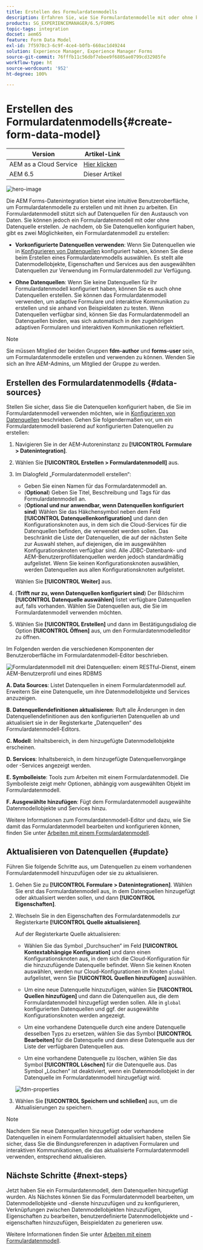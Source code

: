 ```yaml
---
title: Erstellen des Formulardatenmodells
description: Erfahren Sie, wie Sie Formulardatenmodelle mit oder ohne konfigurierte Datenquellen erstellen.
products: SG_EXPERIENCEMANAGER/6.5/FORMS
topic-tags: integration
docset: aem65
feature: Form Data Model
exl-id: 7f5978c3-6c9f-4ce4-b0fb-660ac1d49244
solution: Experience Manager, Experience Manager Forms
source-git-commit: 76fffb11c56dbf7ebee9f6805ae0799cd32985fe
workflow-type: ht
source-wordcount: '952'
ht-degree: 100%

---
```


# Erstellen des Formulardatenmodells{#create-form-data-model}

| Version | Artikel-Link |
| -------- | ---------------------------- |
| AEM as a Cloud Service | [Hier klicken](https://experienceleague.adobe.com/docs/experience-manager-cloud-service/content/forms/integrate/use-form-data-model/create-form-data-models.html?lang=de) |
| AEM 6.5 | Dieser Artikel |


![hero-image](do-not-localize/data-integration.png)

Die AEM Forms-Datenintegration bietet eine intuitive Benutzeroberfläche, um Formulardatenmodelle zu erstellen und mit ihnen zu arbeiten. Ein Formulardatenmodell stützt sich auf Datenquellen für den Austausch von Daten. Sie können jedoch ein Formulardatenmodell mit oder ohne Datenquelle erstellen. Je nachdem, ob Sie Datenquellen konfiguriert haben, gibt es zwei Möglichkeiten, ein Formulardatenmodell zu erstellen:

* **Vorkonfigurierte Datenquellen verwenden**: Wenn Sie Datenquellen wie in [Konfigurieren von Datenquellen](../../forms/using/configure-data-sources.md) konfiguriert haben, können Sie diese beim Erstellen eines Formulardatenmodells auswählen. Es stellt alle Datenmodellobjekte, Eigenschaften und Services aus den ausgewählten Datenquellen zur Verwendung im Formulardatenmodell zur Verfügung.

* **Ohne Datenquellen**: Wenn Sie keine Datenquellen für Ihr Formulardatenmodell konfiguriert haben, können Sie es auch ohne Datenquellen erstellen. Sie können das Formulardatenmodell verwenden, um adaptive Formulare und interaktive Kommunikation zu erstellen und sie anhand von Beispieldaten zu testen. Wenn Datenquellen verfügbar sind, können Sie das Formulardatenmodell an Datenquellen binden, was sich automatisch in den zugehörigen adaptiven Formularen und interaktiven Kommunikationen reflektiert.

>[!NOTE]
>
>Sie müssen Mitglied der beiden Gruppen **fdm-author** und **forms-user** sein, um Formulardatenmodelle erstellen und verwenden zu können. Wenden Sie sich an Ihre AEM-Admins, um Mitglied der Gruppe zu werden.

## Erstellen des Formulardatenmodells {#data-sources}

Stellen Sie sicher, dass Sie die Datenquellen konfiguriert haben, die Sie im Formulardatenmodell verwenden möchten, wie in [Konfigurieren von Datenquellen](../../forms/using/configure-data-sources.md) beschrieben. Gehen Sie folgendermaßen vor, um ein Formulardatenmodell basierend auf konfigurierten Datenquellen zu erstellen:

1. Navigieren Sie in der AEM-Autoreninstanz zu **[!UICONTROL Formulare > Datenintegration]**.
1. Wählen Sie **[!UICONTROL Erstellen > Formulardatenmodell]** aus.
1. Im Dialogfeld „Formulardatenmodell erstellen“:

   * Geben Sie einen Namen für das Formulardatenmodell an.
   * (**Optional**) Geben Sie Titel, Beschreibung und Tags für das Formulardatenmodell an.
   * (**Optional und nur anwendbar, wenn Datenquellen konfiguriert sind**) Wählen Sie das Häkchensymbol neben dem Feld **[!UICONTROL Datenquellenkonfiguration]** und dann den Konfigurationsknoten aus, in dem sich die Cloud-Services für die Datenquellen befinden, die verwendet werden sollen. Das beschränkt die Liste der Datenquellen, die auf der nächsten Seite zur Auswahl stehen, auf diejenigen, die im ausgewählten Konfigurationsknoten verfügbar sind. Alle JDBC-Datenbank- und AEM-Benutzerprofildatenquellen werden jedoch standardmäßig aufgelistet. Wenn Sie keinen Konfigurationsknoten auswählen, werden Datenquellen aus allen Konfigurationsknoten aufgelistet.

   Wählen Sie **[!UICONTROL Weiter]** aus.

1. (**Trifft nur zu, wenn Datenquellen konfiguriert sind**) Der Bildschirm **[!UICONTROL Datenquelle auswählen]** listet verfügbare Datenquellen auf, falls vorhanden. Wählen Sie Datenquellen aus, die Sie im Formulardatenmodell verwenden möchten.
1. Wählen Sie **[!UICONTROL Erstellen]** und dann im Bestätigungsdialog die Option **[!UICONTROL Öffnen]** aus, um den Formulardatenmodelleditor zu öffnen.

Im Folgenden werden die verschiedenen Komponenten der Benutzeroberfläche im Formulardatenmodell-Editor beschrieben.

![Formulardatenmodell mit drei Datenquellen: einem RESTful-Dienst, einem AEM-Benutzerprofil und eines RDBMS](assets/fdm-ui.png)

**A. Data Sources**: Listet Datenquellen in einem Formulardatenmodell auf. Erweitern Sie eine Datenquelle, um ihre Datenmodellobjekte und Services anzuzeigen.

**B. Datenquellendefinitionen aktualisieren**: Ruft alle Änderungen in den Datenquellendefinitionen aus den konfigurierten Datenquellen ab und aktualisiert sie in der Registerkarte „Datenquellen“ des Formulardatenmodell-Editors.

**C. Modell**: Inhaltsbereich, in dem hinzugefügte Datenmodellobjekte erscheinen.

**D. Services**: Inhaltsbereich, in dem hinzugefügte Datenquellenvorgänge oder -Services angezeigt werden.

**E. Symbolleiste**: Tools zum Arbeiten mit einem Formulardatenmodell. Die Symbolleiste zeigt mehr Optionen, abhängig vom ausgewählten Objekt im Formulardatenmodell.

**F. Ausgewählte hinzufügen**: Fügt dem Formulardatenmodell ausgewählte Datenmodellobjekte und Services hinzu.

Weitere Informationen zum Formulardatenmodell-Editor und dazu, wie Sie damit das Formulardatenmodell bearbeiten und konfigurieren können, finden Sie unter [Arbeiten mit einem Formulardatenmodell](../../forms/using/work-with-form-data-model.md).

## Aktualisieren von Datenquellen {#update}

Führen Sie folgende Schritte aus, um Datenquellen zu einem vorhandenen Formulardatenmodell hinzuzufügen oder sie zu aktualisieren.

1. Gehen Sie zu **[!UICONTROL Formulare > Datenintegrationen]**. Wählen Sie erst das Formulardatenmodell aus, in dem Datenquellen hinzugefügt oder aktualisiert werden sollen, und dann **[!UICONTROL Eigenschaften]**.
1. Wechseln Sie in den Eigenschaften des Formulardatenmodells zur Registerkarte **[!UICONTROL Quelle aktualisieren]**.

   Auf der Registerkarte Quelle aktualisieren:

   * Wählen Sie das Symbol „Durchsuchen“ im Feld **[!UICONTROL Kontextabhängige Konfiguration]** und dann einen Konfigurationsknoten aus, in dem sich die Cloud-Konfiguration für die hinzuzufügende Datenquelle befindet. Wenn Sie keinen Knoten auswählen, werden nur Cloud-Konfigurationen im Knoten `global` aufgelistet, wenn Sie **[!UICONTROL Quellen hinzufügen]** auswählen.

   * Um eine neue Datenquelle hinzuzufügen, wählen Sie **[!UICONTROL Quellen hinzufügen]** und dann die Datenquellen aus, die dem Formulardatenmodell hinzugefügt werden sollen. Alle in `global` konfigurierten Datenquellen und ggf. der ausgewählte Konfigurationsknoten werden angezeigt.

   * Um eine vorhandene Datenquelle durch eine andere Datenquelle desselben Typs zu ersetzen, wählen Sie das Symbol **[!UICONTROL Bearbeiten]** für die Datenquelle und dann diese Datenquelle aus der Liste der verfügbaren Datenquellen aus.
   * Um eine vorhandene Datenquelle zu löschen, wählen Sie das Symbol **[!UICONTROL Löschen]** für die Datenquelle aus. Das Symbol „Löschen“ ist deaktiviert, wenn ein Datenmodellobjekt in der Datenquelle im Formulardatenmodell hinzugefügt wird.

   ![fdm-properties](assets/fdm-properties.png)

1. Wählen Sie **[!UICONTROL Speichern und schließen]** aus, um die Aktualisierungen zu speichern.

>[!NOTE]
>
>Nachdem Sie neue Datenquellen hinzugefügt oder vorhandene Datenquellen in einem Formulardatenmodell aktualisiert haben, stellen Sie sicher, dass Sie die Bindungsreferenzen in adaptiven Formularen und interaktiven Kommunikationen, die das aktualisierte Formulardatenmodell verwenden, entsprechend aktualisieren.

## Nächste Schritte {#next-steps}

Jetzt haben Sie ein Formulardatenmodell, dem Datenquellen hinzugefügt wurden. Als Nächstes können Sie das Formulardatenmodell bearbeiten, um Datenmodellobjekte und -dienste hinzuzufügen und zu konfigurieren, Verknüpfungen zwischen Datenmodellobjekten hinzuzufügen, Eigenschaften zu bearbeiten, benutzerdefinierte Datenmodellobjekte und -eigenschaften hinzuzufügen, Beispieldaten zu generieren usw.

Weitere Informationen finden Sie unter [Arbeiten mit einem Formulardatenmodell](../../forms/using/work-with-form-data-model.md).
